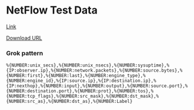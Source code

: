 # NetFlow Test Data

[Link](https://open.scayle.es/dataset/netflow-data-with-sampling-for-test/resource/04cbe249-487a-4721-8d12-946ed93fb75d)

[Download URL](https://ss3.scayle.es/netflow-data/netflow_sampling_1000_001_test_new.csv)

### Grok pattern

```
%{NUMBER:unix_secs},%{NUMBER:unix_nsecs},%{NUMBER:sysuptime},%{IP:observer.ip},%{NUMBER:network.packets},%{NUMBER:source.bytes},%{NUMBER:first},%{NUMBER:last},%{NUMBER:engine_type},%{NUMBER:engine_id},%{IP:source.ip},%{IP:destination.ip},%{IP:nexthop},%{NUMBER:input},%{NUMBER:output},%{NUMBER:source.port},%{NUMBER:destination.port},%{NUMBER:prot},%{NUMBER:tos},%{NUMBER:tcp_flags},%{NUMBER:src_mask},%{NUMBER:dst_mask},%{NUMBER:src_as},%{NUMBER:dst_as},%{NUMBER:Label}
```
